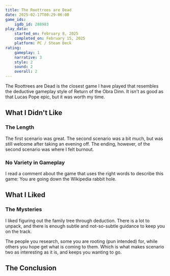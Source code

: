 ```yaml
---
title: The Roottrees are Dead 
date: 2025-02-17T00:29-06:00
game_ids:
    igdb_id: 288983
play_data:
    started_on: February 8, 2025
    completed_on: February 15, 2025
    platform: PC / Steam Deck
rating:
    gameplay: 1 
    narrative: 3
    style: 2
    sound: 2
    overall: 2
---
```


The Roottrees are Dead is the closest game I have played that resembles the deductive gameplay style of Return of the Obra Dinn. It isn't as good as that Lucas Pope epic, but it was worth my time.

## What I Didn't Like

### The Length

The first scenario was great. The second scenario was a bit much, but was still welcome after taking an evening off. The ending, however, of the second scenario was where I felt burnout.

### No Variety in Gameplay

I read a comment about the game that uses the right words to describe this game: You are going down the Wikipedia rabbit hole.

## What I Liked

### The Mysteries

I liked figuring out the family tree through deduction. There is a lot to unpack, and there is enough subtle and not-so-subtle guidance to keep you on the track.

The people you research, some you are rooting (pun intended) for, while others you hope get what is coming to them. Which is what makes scenario two as interesting as it is, and keeps you wanting to go.

## The Conclusion




